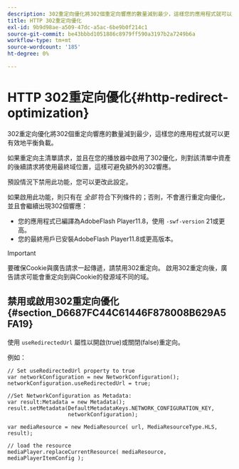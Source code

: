 ```yaml
---
description: 302重定向優化將302個重定向響應的數量減到最少，這樣您的應用程式就可以更有效地平衡負載。
title: HTTP 302重定向優化
exl-id: 9b9d98ae-a509-47dc-a5ac-6be9b0f214c1
source-git-commit: be43bbbd1051886c8979ff590a3197b2a7249b6a
workflow-type: tm+mt
source-wordcount: '185'
ht-degree: 0%

---
```


# HTTP 302重定向優化{#http-redirect-optimization}

302重定向優化將302個重定向響應的數量減到最少，這樣您的應用程式就可以更有效地平衡負載。

如果重定向主清單請求，並且在您的播放器中啟用了302優化，則對該清單中資產的後續請求將使用最終域位置，這樣可避免額外的302響應。

預設情況下禁用此功能，您可以更改此設定。

如果啟用此功能，則只有在 *全部* 符合下列條件的；否則，不會進行重定向優化，並且會繼續出現302個響應：

* 您的應用程式已編譯為AdobeFlash Player11.8，使用 `-swf-version` 21或更高。
* 您的最終用戶已安裝AdobeFlash Player11.8或更高版本。

>[!IMPORTANT]
>
>要確保Cookie與廣告請求一起傳遞，請禁用302重定向。 啟用302重定向後，廣告請求可能會重定向到與Cookie的發源域不同的域。

## 禁用或啟用302重定向優化 {#section_D6687FC44C61446F878008B629A5FA19}

使用 `useRedirectedUrl` 屬性以開啟(true)或關閉(false)重定向。

<!--<a id="example_B886777252B745AAB48B1FCC42C97A25"></a>-->

例如：

```
// Set useRedirectedUrl property to true 
var networkConfiguration = new NetworkConfiguration(); 
networkConfiguration.useRedirectedUrl = true; 
  
//Set NetworkConfiguration as Metadata: 
var result:Metadata = new Metadata(); 
result.setMetadata(DefaultMetadataKeys.NETWORK_CONFIGURATION_KEY,  
                   networkConfiguration); 
  
var mediaResource = new MediaResource( url, MediaResourceType.HLS, result); 
  
// load the resource 
mediaPlayer.replaceCurrentResource( mediaResource, mediaPlayerItemConfig );
```
